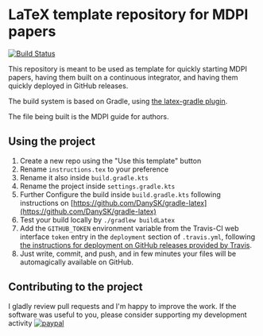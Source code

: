 # LaTeX template repository for MDPI papers

[![Build Status](https://travis-ci.com/DanySK/Template-LaTeX-LMCS.svg?branch=master)](https://travis-ci.com/metaphori/Template-LaTeX-MDPI)

This repository is meant to be used as template for quickly starting MDPI papers,
having them built on a continuous integrator, and having them quickly deployed in GitHub releases.

The build system is based on Gradle, using [the latex-gradle plugin](https://github.com/DanySK/gradle-latex).

The file being built is the MDPI guide for authors.

## Using the project

1. Create a new repo using the "Use this template" button
2. Rename `instructions.tex` to your preference
2. Rename it also inside `build.gradle.kts`
3. Rename the project inside `settings.gradle.kts`
3. Further Configure the build inside `build.gradle.kts` following instructions on [https://github.com/DanySK/gradle-latex](https://github.com/DanySK/gradle-latex)
4. Test your build locally by `./gradlew buildLatex`
6. Add the `GITHUB_TOKEN` environment variable from the Travis-CI web interface `token` entry in the `deployment` section of `.travis.yml`, following [the instructions for deployment on GitHub releases provided by Travis](https://docs.travis-ci.com/user/deployment-v2/providers/releases/).
8. Just write, commit, and push, and in few minutes your files will be automagically available on GitHub.

## Contributing to the project

I gladly review pull requests and I'm happy to improve the work.
If the software was useful to you, please consider supporting my development activity
[![paypal](https://www.paypalobjects.com/en_US/i/btn/btn_donate_SM.gif)](https://www.paypal.com/cgi-bin/webscr?cmd=_donations&business=5P4DSZE5DV4H2&currency_code=EUR)
